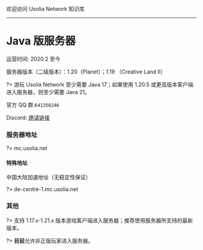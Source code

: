 欢迎访问 Usolia Network 知识库

----------

# Java 版服务器

运营时间: 2020.2 至今

服务器版本（二级版本）：1.20（Planet）；1.19 （Creative Land II）

?> 游玩 Usolia Network 至少需要 Java 17；如果使用 1.20.5 或更高版本客户端进入服务器，则至少需要 Java 21。

官方 QQ 群:`641358246`

Discord: [邀请链接](https://discord.gg/hDNMZv5)

### 服务器地址


?> mc.usolia.net

#### 特殊地址

中国大陆加速地址（无稳定性保证）

?> de-centre-1.mc.usolia.net

### 其他

?> 支持 1.17.x-1.21.x 版本游戏客户端进入服务器；推荐使用服务器所支持的最新版本。

?> **目前**允许非正版玩家进入服务器。
